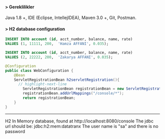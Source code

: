 
#### > Gereklilikler

Java 1.8 +, IDE (Eclipse, IntellejIDEA), Maven 3.0 +, Git, Postman.


#### > H2 database configuration

```SQL:title=data.sql
INSERT INTO account (id, acct_number, balance, name, rate)
VALUES (1, 11111, 200,  'Hamza AFFANI', 0.035);

INSERT INTO account (id, acct_number, balance, name, rate)
VALUES (2, 22222, 200,  'Zakarya AFFANI', 0.035);
```

```java:title=WebConfiguration.java
@Configuration
public class WebConfiguration {
    @Bean
    ServletRegistrationBean h2servletRegistration(){
      // highlight-next-line
        ServletRegistrationBean registrationBean = new ServletRegistrationBean( new WebServlet());
        registrationBean.addUrlMappings("/console/*");
        return registrationBean;
    }
}
```

---



H2 In Memory database, found at http://localhost:8080/console
The jdbc url should be: jdbc:h2:mem:datatranx
The user name is "sa" and there is no password


